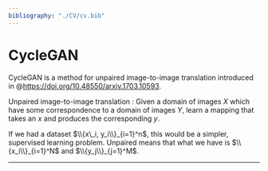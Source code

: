 ```yaml
---
bibliography: "./CV/cv.bib"
---
```


# CycleGAN

CycleGAN is a method for unpaired image-to-image translation introduced in @https://doi.org/10.48550/arxiv.1703.10593. 

Unpaired image-to-image translation
: Given a domain of images $X$ which have some correspondence to a domain of images $Y$, learn a mapping that takes an $x$ and produces the corresponding $y$.

If we had a dataset $\\{x\_i, y_i\\}_{i=1}^n$, this would be a simpler, supervised learning problem. Unpaired means that what we have is $\\{x_i\\}_{i=1}^N$ and $\\{y_j\\}_{j=1}^M$.



---
